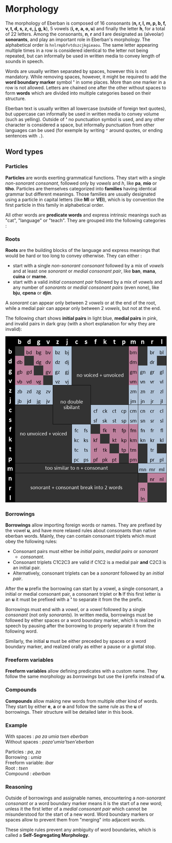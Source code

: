 # Morphology

The morphology of Eberban is composed of 16 consonants (__n, r, l, m, p, b, f,
v, t, d, s, z, c, j, g, k__), 5 vowels (__i, e, a, o, u__) and finally the
letter __h__, for a total of 22 letters. Among the consonants, __n__, __r__ and
__l__ are designated as (alveolar) __sonorants__, and play an important role in
Eberban's morphology. The alphabetical order is `hnlrmpbfvtdszcjkgieaou`.
The same letter appearing multiple times in a row is considered identical to the
letter not being repeated, but can informally be used in written media to convey
length of sounds in speech.

Words are usually written separated by spaces, however this is not mandatory.
While removing spaces, however, it might be required to add the __word boundary
marker__ symbol __'__ in some places. More than one marker in a row is not
allowed. Letters are chained one after the other without spaces to form
__words__ which are divided into multiple categories based on their structure.

Eberban text is usually written all lowercase (outside of foreign text quotes),
but uppercase can informally be used in written media to convey volume (such as
yelling). Outside of __'__ no punctuation symbol is used, and any other
character is considered a space, but informally punctuation from other languages
can be used (for exemple by writing `"` around quotes, or ending sentences with
`.`).

## Word types

### Particles

__Particles__ are words exerting grammatical functions. They start with a single
_non-sonorant consonant_, followed only by _vowels_ and _h_, like __pa__,
__mio__ or __tiho__. Particles are themselves categorized into __families__
having identical grammar but different meanings. Those families are usually
designated using a particle in capital letters (like __MI__ or __VEI__), which
is by convention the first particle in this family in alphabetical order.

All other words are __predicate words__ and express intrinsic meanings such as
"cat", "language" or "teach". They are grouped into the following categories :

### Roots

__Roots__ are the building blocks of the language and express meanings that
would be hard or too long to convey otherwise. They can either :

- start with a single _non-sonorant consonant_ followed by a mix of _vowels_ and
  at least one _sonorant_ or _medial consonant pair_, like __ban__, __mana__,
  __cuina__ or __marne__.
- start with a valid _initial consonant pair_ followed by a mix of _vowels_ and
  any number of _sonorants_ or _medial consonant pairs_ (even none), like
  __bju__, __cpena__ or __djin__.

A _sonorant_ can appear only between 2 _vowels_ or at the end of the root, while
a medial pair can appear only between 2 _vowels_, but not at the end.

The following chart shows __initial pairs__ in light blue, __medial pairs__ in
pink, and invalid pairs in dark gray (with a short explanation for why they are
invalid):

![Chart of valid initial and medial pairs](chart-pairs.png)

### Borrowings

__Borrowings__ allow importing foreign words or names. They are prefixed by the
vowel __u__, and have more relaxed rules about consonants than native eberban
words. Mainly, they can contain consonant triplets which must obey the following
rules: 

 - Consonant pairs must either be _initial pairs_, _medial pairs_ or _sonorant_
   + _consonant_.
 - Consonant triplets C1C2C3 are valid if C1C2 is a medial pair __and__ C2C3 is
   an initial pair.
 - Alternatively, consonant triplets can be a _sonorant_ followed by an _initial
   pair_.

After the __u__  prefix the borrowing can start by a vowel, a single consonant,
a initial or medial consonant pair, a consonant triplet or __h__ If this first
letter is an __u__ it must be prefixed with a __'__ to separate it from the the
prefix.

Borrowings must end with a _vowel_, or a _vowel_ followed by a single
_consonant_ (not only _sonorants_). In written media, borrowings must be
followed by either spaces or a word boundary marker, which is realized in speech
by pausing after the borrowing to properly separate it from the following word.

Similarly, the initial __u__ must be either preceded by spaces or a word
boundary marker, and realized orally as either a pause or a glottal stop.

### Freeform variables

__Freeform variables__ allow defining predicates with a custom name. They follow
the same morphology as _borrowings_ but use the __i__ prefix instead of __u__.

### Compounds

__Compounds__ allow making new words from multiple other kind of words. They
start by either __e__, __a__ or __o__ and follow the same rule as the __u__ of
borrowings. Their structure will be detailed later in this book.

### Example

With spaces : _pa za umia tsen eberban_  
Without spaces : _paza'umia'tsen'eberban_

Particles : _pa_, _za_  
Borrowing : _umia_  
Freeform variable: _ibar_  
Root : _tsen_  
Compound : _eberban_

### Reasoning

Outside of borrowings and assignable names, encountering a _non-sonorant
consonant_ or a word boundary marker means it is the start of a new word; unless
it the first letter of a _medial consonant pair_ which cannot be misunderstood
for the start of a new word. Word boundary markers or spaces allow to prevent
them from "merging" into adjacent words.

These simple rules prevent any ambiguity of word boundaries, which is called a
__Self-Segregating Morphology__.
